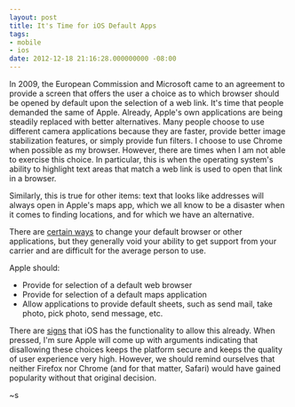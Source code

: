 ```yaml
---
layout: post
title: It's Time for iOS Default Apps
tags:
- mobile
- ios
date: 2012-12-18 21:16:28.000000000 -08:00
---
```

In 2009, the European Commission and Microsoft came to an agreement to provide a screen that offers the user a choice as to which browser should be opened by default upon the selection of a web link. It's time that people demanded the same of Apple. Already, Apple's own applications are being steadily replaced with better alternatives. Many people choose to use different camera applications because they are faster, provide better image stabilization features, or simply provide fun filters. I choose to use Chrome when possible as my browser. However, there are times when I am not able to exercise this choice. In particular, this is when the operating system's ability to highlight text areas that match a web link is used to open that link in a browser. <p /> Similarly, this is true for other items: text that looks like addresses will always open in Apple's maps app, which we all know to be a disaster when it comes to finding locations, and for which we have an alternative. <p /> There are [certain ways](http://www.iphonefaq.org/archives/971788) to change your default browser or other applications, but they generally void your ability to get support from your carrier and are difficult for the average person to use. <p /> Apple should: <p />

* Provide for selection of a default web browser
* Provide for selection of a default maps application
* Allow applications to provide default sheets, such as send mail, take photo, pick photo, send message, etc.

There are [signs](http://oleb.net/blog/2012/10/remote-view-controllers-in-ios-6/) that iOS has the functionality to allow this already. When pressed, I'm sure Apple will come up with arguments indicating that disallowing these choices keeps the platform secure and keeps the quality of user experience very high. However, we should remind ourselves that neither Firefox nor Chrome (and for that matter, Safari) would have gained popularity without that original decision. <p /> ~s
